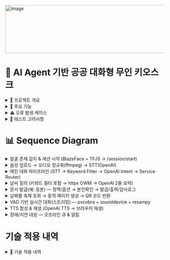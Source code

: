 <img width="715" height="152" alt="image" src="https://github.com/user-attachments/assets/a99ef143-554e-456e-a5cc-75046a3d3943" />


# 🏪 AI Agent 기반 공공 대화형 무인 키오스크

<details>
<summary> 📌 프로젝트 개요 </summary>

<br>
본 프로젝트는 공공기관 및 무인 민원 창구 환경에서 활용 가능한 **LLM 기반 대화형 무인 키오스크**를 개발하는 것을 목표로 한다.  <br><br>
사용자는 **얼굴 인식(Face Recognition)** 및 **음성 인식(Whisper STT, VAD)** 을 통해 시스템과 상호작용하며,  <br><br>
AI Agent는 입력된 발화를 **의도(Intent)** 단위로 분석하여 민원 문서 조회, 날씨 안내 등 다양한 공공 서비스를 제공한다.  <br><br>
</details>



<details>
  <summary>🚀 주요 기능 </summary>

  <br>
  
- **사용자 인식**: BlazeFace 기반 얼굴 인식, 세션 토큰 발급 및 만료 관리   <br><br>
- **음성 인터페이스**: Whisper STT, OpenAI TTS, VAD 적용  <br><br>
- **대화 처리**: LLM Agent를 통한 질의 분석, 문서 검색/날씨 API 연동  <br><br>
- **응답 출력**: 음성 및 화면 UI 동시 제공  
</details>


<details>
  <summary> ⚠️ 오류 발생 케이스</summary>

<br>

- **얼굴 인식**: 조도/화질 문제, 다중 사용자 충돌  <br><br>
- **음성 인식**: 잡음 환경 오류, 긴 발화 중단   <br><br>
- **대화 처리**: LLM 응답 지연, 범위 외 질의   <br><br>
- **서비스 기능**: 외부 API 지연/실패, 권한 없는 문서 접근   <br><br>
  
</details>

<details>
  <summary> 🧪 테스트 고려사항</summary>

<br>

  1. **멀티모달 동시 입력**: 얼굴/음성 인식 충돌 처리   <br><br>
2. **성능 검증**: 라즈베리파이 환경 BlazeFace FPS, Whisper STT 실시간성  <br><br>
3. **대화 품질**: VAD 적용 후 음성 끊김 여부, 캐싱 응답 일관성  <br><br>
4. **장애 대응**: API 실패 시 Fallback, 네트워크 단절 시 안내 메시지  <br><br>
</details>


# 📊 Sequence Diagram
<details>
  <summary> 얼굴 존재 감지 & 세션 시작 (BlazeFace + TFJS → /session/start) </summary>

  <img width="1050" height="564" alt="1 얼굴 존재 감지   세션 시작" src="https://github.com/user-attachments/assets/8a1982b3-56e7-452a-ad24-ea06f097ba16" />

</details>

<details>
  <summary>음성 업로드 → 오디오 정규화(ffmpeg) → STT(OpenAI)</summary>

  <img width="1050" height="423" alt="2" src="https://github.com/user-attachments/assets/45905d2d-945b-45ee-b01a-29c1fc2e8fad" />

</details>

<details>
  <summary>메인 대화 파이프라인 (STT → Keyword Filter → OpenAI Intent → Service Router)</summary>

  <img width="1074" height="420" alt="3" src="https://github.com/user-attachments/assets/0efe6091-ae17-4867-b36d-dfb6c658af3c" />

</details>

<details>
  <summary>날씨 질의 (키워드 필터 포함 → httpx OWM → OpenAI 2줄 요약)</summary>

  <img width="1245" height="543" alt="4" src="https://github.com/user-attachments/assets/0f22773c-ad95-4039-9b0b-df089b2e334d" />

</details>

<details>
  <summary>문서 발급(예: 등본) — 정책/옵션 → 본인확인 → 발급/출력/감사로그</summary>

  <img width="1214" height="645" alt="5" src="https://github.com/user-attachments/assets/a671ac5d-598b-4324-83c1-ba4c0fec4387" />

</details>

<details>
  <summary>날짜별 축제 조회 → 동적 페이지 생성 → QR 코드 반환</summary>

  <img width="1041" height="534" alt="8" src="https://github.com/user-attachments/assets/ef10400a-807f-4b47-95e6-c2ce3f298d76" />

</details>

<details>
  <summary>VAD 기반 실시간 대화(스트리밍) — pvcobra + sounddevice + resampy</summary>

  <img width="996" height="646" alt="6" src="https://github.com/user-attachments/assets/d8f6d768-dbb5-4de9-8b88-ad521619f2da" />

</details>

<details>
  <summary>TTS 합성 & 재생 (OpenAI TTS → 브라우저 재생)</summary>

  <img width="996" height="646" alt="6" src="https://github.com/user-attachments/assets/a7be1581-1382-41bf-b1bd-c4c73d5186e9" />

</details>

<details>
  <summary>장애/지연 대응 — 오프라인 큐 & 알림</summary>

  <img width="1010" height="588" alt="7" src="https://github.com/user-attachments/assets/4fedbc5a-7fb8-42d4-b4c3-1df259573c4b" />

</details>




# 기술 적용 내역 
<details>
  <summary> 🔗 기술 적용 내역</summary>

<br>

  본 프로젝트는 **Python 3.10**를 기반으로 개발되었으며,  
  웹 서버, 음성 입출력, LLM 연동을 중심으로 다양한 라이브러리가 사용되었습니다.  

  ### 🖥️ 프론트엔드 (Kiosk UI)
- **React** — UI 구성
- **@tensorflow/tfjs** — 브라우저 내 추론 런타임
- **@tensorflow-models/blazeface** — 경량 얼굴 검출 모델 (입장/존재 감지)
- **@testing-library/react / jest-dom / user-event** — UI 테스트 도구
- **concurrently** — 개발 편의 실행 스크립트

### ⚙️ 백엔드 (Python API)
- **FastAPI** — 비동기 웹 API 프레임워크
- **Pydantic** — 요청/응답 스키마 검증
- **httpx** — 외부 API 연동(예: 날씨)
- **openai** — LLM 요청 및 TTS/STT 연동
- **loguru** — 구조적 로깅
- **python-dotenv** — 환경변수 로딩(.env)

### 🔊 음성 · VAD · 오디오 I/O (Python)
- **pvcobra** — 음성 구간 검출(VAD)
- **sounddevice** — 마이크 입력 장치 제어
- **resampy** — 오디오 리샘플링(예: 48kHz → 16kHz)
- **numpy** — 신호/수치 연산

### 🛠️ 외부 도구 / 런타임 의존
- **ffmpeg** — 브라우저 오디오(webm/ogg) → WAV(16kHz, mono) 변환
</details>


